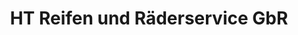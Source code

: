 ---
title: "HT Reifen und Räderservice GbR"
url: /berlin/ht-reifen-und-raederservice-gbr/
shop: Autowerkstatt
---
